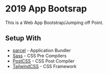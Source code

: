 # 2019 App Bootsrap

This is a Web App Bootstrap/Jumping off Point.

## Setup With

-   [parcel](https://parceljs.org/) - Application Bundler
-   [Sass](https://sass-lang.com/) - CSS Pre Compilers
-   [PostCSS](https://postcss.org/) - CSS Post Compiler
-   [TailwindCSS](https://tailwindcss.com/) - CSS Framework

